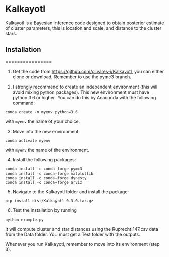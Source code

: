 # Kalkayotl
Kalkayotl is a Bayesian inference code designed to obtain posterior estimate of cluster parameters, this is location and scale, and distance to the cluster stars.

## Installation
================

1. Get the code from https://github.com/olivares-j/Kalkayotl, you can either clone or download. Remember to use the pymc3 branch.


2. I strongly recommend to create an independent environment (this will avoid mixing python packages). This new environment must have python 3.6 or higher.
You can do this by Anaconda with the following command:

```
conda create -n myenv python=3.6
```
with `myenv` the name of your choice.

3. Move into the new environment

```conda activate myenv```

with `myenv` the name of the environment.

4. Install the following packages:

```
conda install -c conda-forge pymc3
conda install -c conda-forge matplotlib
conda install -c conda-forge dynesty
conda install -c conda-forge arviz
```

5. Navigate to the Kalkayotl folder and install the package:

```
pip install dist/Kalkayotl-0.3.0.tar.gz
```

6. Test the installation by running

```
python example.py
```

It will compute cluster and star distances using the Ruprecht_147.csv data from the Data folder. You must get a Test folder with the outputs.

Whenever you run Kalkayotl, remember to move into its environment (step 3).

